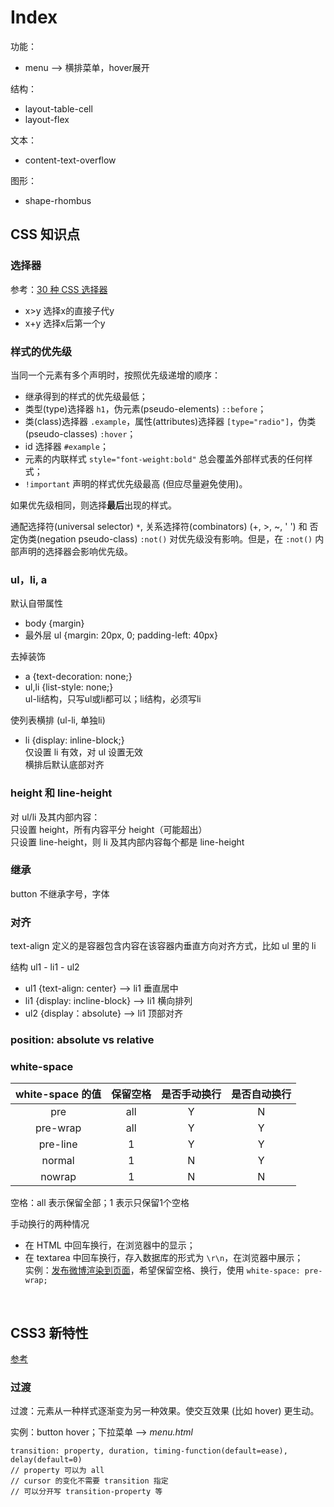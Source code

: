 # Index

功能：
- menu --> 横排菜单，hover展开

结构：
- layout-table-cell
- layout-flex

文本：
- content-text-overflow

图形：
- shape-rhombus

## CSS 知识点

### 选择器

参考：[30 种 CSS 选择器](http://yanhaijing.com/css/2014/01/04/the-30-css-selectors-you-must-memorize/)

* x>y 选择x的直接子代y
* x+y 选择x后第一个y

### 样式的优先级

当同一个元素有多个声明时，按照优先级递增的顺序：

* 继承得到的样式的优先级最低；
* 类型(type)选择器 `h1`，伪元素(pseudo-elements) `::before`；
* 类(class)选择器 `.example`，属性(attributes)选择器 `[type="radio"]`，伪类(pseudo-classes) `:hover`；
* id 选择器 `#example`；
* 元素的内联样式 `style="font-weight:bold"` 总会覆盖外部样式表的任何样式；
* `!important` 声明的样式优先级最高 (但应尽量避免使用)。

如果优先级相同，则选择**最后**出现的样式。

通配选择符(universal selector) `*`, 关系选择符(combinators) (+, >, ~, ' ') 和 否定伪类(negation pseudo-class) `:not()` 对优先级没有影响。但是，在 `:not()` 内部声明的选择器会影响优先级。

### ul，li, a

默认自带属性

* body {margin}
* 最外层 ul {margin: 20px, 0; padding-left: 40px}

去掉装饰

* a {text-decoration: none;}
* ul,li {list-style: none;}<br>ul-li结构，只写ul或li都可以；li结构，必须写li

使列表横排 (ul-li, 单独li)

* li {display: inline-block;}<br>仅设置 li 有效，对 ul 设置无效<br>横排后默认底部对齐

### height 和 line-height

对 ul/li 及其内部内容：<br>
只设置 height，所有内容平分 height（可能超出）<br>
只设置 line-height，则 li 及其内部内容每个都是 line-height

### 继承

button 不继承字号，字体

### 对齐

text-align 定义的是容器包含内容在该容器内垂直方向对齐方式，比如 ul 里的 li

结构 ul1 - li1 - ul2

* ul1 {text-align: center} --> li1 垂直居中
* li1 {display: incline-block} --> li1 横向排列
* ul2 {display：absolute} --> li1 顶部对齐

### position: absolute vs relative

### white-space

| white-space 的值 | 保留空格 | 是否手动换行 | 是否自动换行 |
| :------: | :------: | :------: | :------: |
| pre | all | Y | N |
| pre-wrap | all | Y | Y |
| pre-line | 1 | Y | Y |
| normal | 1 | N | Y |
| nowrap | 1 | N | N |

空格：all 表示保留全部；1 表示只保留1个空格

手动换行的两种情况

* 在 HTML 中回车换行，在浏览器中的显示；
* 在 textarea 中回车换行，存入数据库的形式为 `\r\n`，在浏览器中展示；<br>
实例：[发布微博渲染到页面](https://github.com/carolinezhao/microblog/blob/master/views/posts.ejs)，希望保留空格、换行，使用 `white-space: pre-wrap;`

<br>

## CSS3 新特性

[参考](https://segmentfault.com/a/1190000010780991)

### 过渡

过渡：元素从一种样式逐渐变为另一种效果。使交互效果 (比如 hover) 更生动。

实例：button hover；下拉菜单 --> _menu.html_

```
transition: property, duration, timing-function(default=ease), delay(default=0)
// property 可以为 all
// cursor 的变化不需要 transition 指定
// 可以分开写 transition-property 等
```